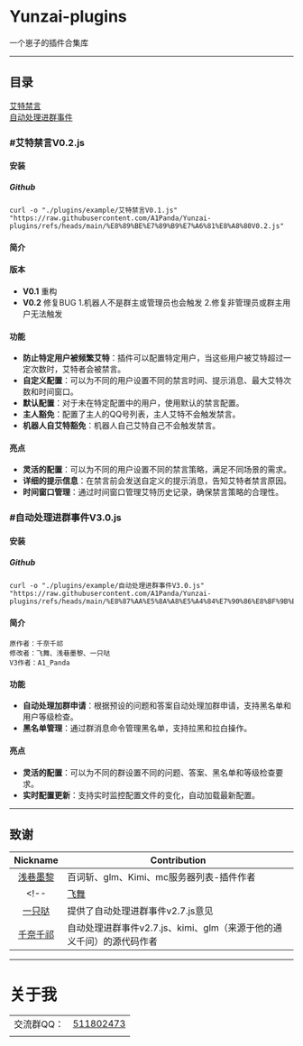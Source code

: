 # Yunzai-plugins
一个崽子的插件合集库

---

## 目录

[艾特禁言](https://github.com/A1Panda/Yunzai-plugins/tree/main?tab=readme-ov-file#%E8%89%BE%E7%89%B9%E7%A6%81%E8%A8%80v02js)  
[自动处理进群事件](https://github.com/A1Panda/Yunzai-plugins?tab=readme-ov-file#%E8%87%AA%E5%8A%A8%E5%A4%84%E7%90%86%E8%BF%9B%E7%BE%A4%E4%BA%8B%E4%BB%B6v30js)


### #艾特禁言V0.2.js

#### 安装

##### Github

```
curl -o "./plugins/example/艾特禁言V0.1.js" "https://raw.githubusercontent.com/A1Panda/Yunzai-plugins/refs/heads/main/%E8%89%BE%E7%89%B9%E7%A6%81%E8%A8%80V0.2.js"
```

#### 简介

#### 版本

- **V0.1** 重构
- **V0.2** 修复BUG 1.机器人不是群主或管理员也会触发 2.修复非管理员或群主用户无法触发

#### 功能

- **防止特定用户被频繁艾特**：插件可以配置特定用户，当这些用户被艾特超过一定次数时，艾特者会被禁言。
- **自定义配置**：可以为不同的用户设置不同的禁言时间、提示消息、最大艾特次数和时间窗口。
- **默认配置**：对于未在特定配置中的用户，使用默认的禁言配置。
- **主人豁免**：配置了主人的QQ号列表，主人艾特不会触发禁言。
- **机器人自艾特豁免**：机器人自己艾特自己不会触发禁言。

#### 亮点

- **灵活的配置**：可以为不同的用户设置不同的禁言策略，满足不同场景的需求。
- **详细的提示信息**：在禁言前会发送自定义的提示消息，告知艾特者禁言原因。
- **时间窗口管理**：通过时间窗口管理艾特历史记录，确保禁言策略的合理性。  



### #自动处理进群事件V3.0.js

#### 安装

##### Github

```
curl -o "./plugins/example/自动处理进群事件V3.0.js" "https://raw.githubusercontent.com/A1Panda/Yunzai-plugins/refs/heads/main/%E8%87%AA%E5%8A%A8%E5%A4%84%E7%90%86%E8%BF%9B%E7%BE%A4%E4%BA%8B%E4%BB%B6V3.0.js"
```

#### 简介

    原作者：千奈千祁   
    修改者：飞舞、浅巷墨黎、一只哒 
    V3作者：A1_Panda

#### 功能

- **自动处理加群申请**：根据预设的问题和答案自动处理加群申请，支持黑名单和用户等级检查。
- **黑名单管理**：通过群消息命令管理黑名单，支持拉黑和拉白操作。

#### 亮点

- **灵活的配置**：可以为不同的群设置不同的问题、答案、黑名单和等级检查要求。  
- **实时配置更新**：支持实时监控配置文件的变化，自动加载最新配置。    

<!-- #### 效果图

  <br>
    <img src="./img/1.png" width="40%" height="20%">
    <img src="./img/2.png" width="30%" height="20%"> -->

<!-- ### #mc服务器列表V2.4.js

#### 安装

##### Github

```
curl -o "./plugins/example/mc服务器列表V2.4.js" "https://raw.githubusercontent.com/Dnyo666/Qxml-Yunzai-js/main/js/mc服务器列表V2.4.js"
```
##### Gitee
```
curl -o "./plugins/example/mc服务器列表V2.4.js" "https://gitee.com/Dnyo666/Qxml-Yunzai-js/raw/main/js/mc服务器列表V2.4.js"
```

#### 简介&使用

在一个群里面添加多个Minecraft服务器地址，并可以通过#mclist列出他们的在线情况及ID描述

发送#mcadd [名称] [地址:端口] [描述] 即可添加服务器，发送#mclist即可列出服务器在线状态（大于五条时，将会进行转发）

发送#mcdel [ID] 即可删除服务器

发送#mcol 即可查询当前群聊服务器在线玩家名

#### 效果图

  <br>
    <img src="./img/mc-1.png" width="30%" height="20%">


### #mc正版用户名验证进群.js

#### 安装

##### Github

```
curl -o "./plugins/example/mc正版用户名验证进群.js" "https://raw.githubusercontent.com/Dnyo666/Qxml-Yunzai-js/main/js/mc正版用户名验证进群.js"
```
##### Gitee
```
curl -o "./plugins/example/mc正版用户名验证进群.js" "https://gitee.com/Dnyo666/Qxml-Yunzai-js/raw/main/js/mc正版用户名验证进群.js"
```

#### 简介

可多群使用（如需多群分开配置，可复制一份，注意修改数据目录），通过用户填写答案自动判断是否为正版用户名，并通过或待定，可配置重复用户名是拒绝还是待定

#### 效果图

  <br>
    <img src="./img/mc-2.png" width="30%" height="20%">

### #KimiV2.2.js

#### 安装

##### Github

```
curl -o "./plugins/example/KimiV2.2.js" "https://raw.githubusercontent.com/Dnyo666/Qxml-Yunzai-js/main/js/KimiV2.2.js"
```
##### Gitee
```
curl -o "./plugins/example/KimiV2.2.js" "https://gitee.com/Dnyo666/Qxml-Yunzai-js/raw/main/js/KimiV2.2.js"
```

#### 简介&使用

发送#kimi[对话内容]即可进行（有记忆），发送#结束kimi对话将结束本次长对话-需自行替换文件中的sk

#### 效果图

  <br>
    <img src="./img/kimi-1.png" width="30%" height="20%">

### #glmV7.2.js

#### 安装

##### Github

```
curl -o "./plugins/example/glmV7.2.js" "https://raw.githubusercontent.com/Dnyo666/Qxml-Yunzai-js/main/js/glmV7.2.js"
```
##### Gitee
```
curl -o "./plugins/example/glmV7.2.js" "https://gitee.com/Dnyo666/Qxml-Yunzai-js/raw/main/js/glmV7.2.js"
```

#### 简介&使用

发送#glm[对话内容]即可进行（有记忆），发送#结束glm对话将结束本次长对话-需自行替换文件中的API Key（悄悄说一下，glm模型可以联网）

#### 效果图

  <br>
    <img src="./img/glm-1.png" width="40%" height="30%">
    <img src="./img/glm-2.png" width="40%" height="30%">

### #百词斩V3.2.js

#### 安装

##### Github

```
curl -o "./plugins/example/百词斩V3.2.js" "https://raw.githubusercontent.com/Dnyo666/Qxml-Yunzai-js/main/js/百词斩V3.2.js"
```
##### Gitee
```
curl -o "./plugins/example/百词斩V3.2.js" "https://gitee.com/Dnyo666/Qxml-Yunzai-js/raw/main/js/百词斩V3.2.js"
```

#### 简介&使用

发送#查词[单词]即可查询单词，同时获取朗读音频，命令有：#查词、#百词斩、#bcz

#### 效果图

  <br>
    <img src="./img/bcz-1.png" width="40%" height="30%"> -->

---


## 致谢
| Nickname                                                     | Contribution                        |
| :----------------------------------------------------------: | ----------------------------------- |
|[浅巷墨黎](https://github.com/dnyo666) | 百词斩、glm、Kimi、mc服务器列表-插件作者 |
<!-- |[飞舞](https://github.com/Catrong) | 自动处理进群事件v2.7.js-插件修改 |
|[一只哒]() | 提供了自动处理进群事件v2.7.js意见 |
|[千奈千祁](https://gitee.com/qiannqq/yunzai-plugin-JS) | 自动处理进群事件v2.7.js、kimi、glm（来源于他的通义千问）的源代码作者 | -->
--- 

# 关于我

| | |
| :----------------------------------------------------------: | ----------------------------------- |
| 交流群QQ： | [511802473](https://qm.qq.com/cgi-bin/qm/qr?k=_ijLWFUaVZcbFZo4plw8TTrlKYA6_z8o&jump_from=webapi&authKey=IUMFkY4CWqXcnS75X6tQZ5pmVfx5X3SDpmfqDqGnmNJDAdUyrj+x7a1fWOQ3mOQ4)|
| | |
